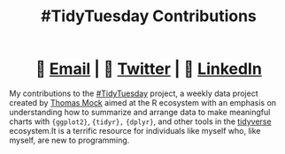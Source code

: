 # <div align="center"> <p>#TidyTuesday Contributions</p> </br> 📧  [Email](mailto:EricFletcher3@gmail.com) | 💬  [Twitter](https://twitter.com/Kodak_Landscape) | 👔  [LinkedIn](https://www.linkedin.com/in/EricFletcher3/)</div>

My contributions to the [#TidyTuesday](https://github.com/rfordatascience/tidytuesday) project, a weekly data project created by [Thomas Mock](https://github.com/jthomasmock) aimed at the R ecosystem with an emphasis on understanding how to summarize and arrange data to make meaningful charts with `{ggplot2}`, `{tidyr},` `{dplyr}`, and other tools in the [tidyverse](https://www.tidyverse.org/) ecosystem.It is a terrific resource for individuals like myself who, like myself, are new to programming. 

